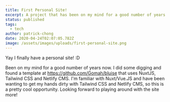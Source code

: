 ```yaml
---
title: First Personal Site!
excerpt: A project that has been on my mind for a good number of years now.
status: published
tags:
  - tech
author: patrick-chong
date: 2020-04-24T02:07:05.782Z
image: /assets/images/uploads/first-personal-site.png
---
```


Yay I finally have a personal site! :D

Been on my mind for a good number of years now. I did some digging and found a template at <https://github.com/Gomah/bluise> that uses NuxtJS, Tailwind CSS and Netlify CMS. I'm familiar with Nuxt/Vue.JS and have been wanting to get my hands dirty with Tailwind CSS and Netlify CMS, so this is a pretty cool opportunity. Looking forward to playing around with the site more!
